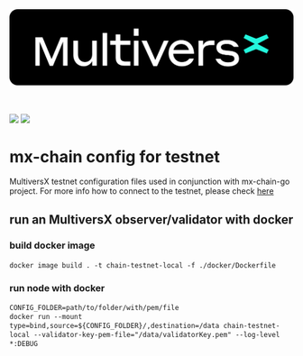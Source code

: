 <div style="text-align:center">
  <img
  src="https://raw.githubusercontent.com/multiversx/mx-chain-go/master/multiversx-logo.svg"
  alt="MultiversX">
</div>
<br>

<br>

[![](https://img.shields.io/badge/made%20by-MultiversX-blue.svg?style=flat-square)](http://multiversx.com/)
[![](https://img.shields.io/badge/project-MultiversX%20Testnet-blue.svg?style=flat-square)](http://multiversx.com/)

# mx-chain config for testnet

MultiversX testnet configuration files used in conjunction with mx-chain-go project.
For more info how to connect to the testnet, please check [here](https://docs.multiversx.com/validators/nodes-scripts/config-scripts/)

## run an MultiversX observer/validator with docker

### build docker image
```docker image build . -t chain-testnet-local -f ./docker/Dockerfile```

### run node with docker
```
CONFIG_FOLDER=path/to/folder/with/pem/file
docker run --mount type=bind,source=${CONFIG_FOLDER}/,destination=/data chain-testnet-local --validator-key-pem-file="/data/validatorKey.pem" --log-level *:DEBUG
```